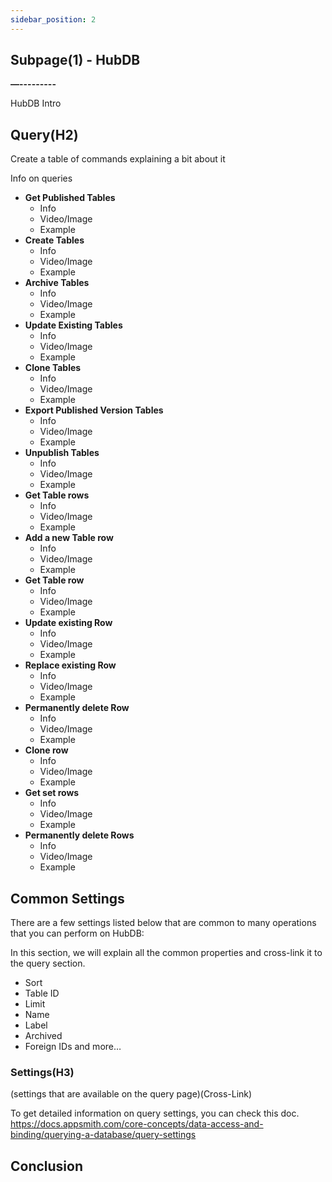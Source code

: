 ```yaml
---
sidebar_position: 2
---
```

## Subpage(1) - HubDB

**—---------**

HubDB Intro 

## **Query(H2)**

Create a table of commands explaining a bit about it

Info on queries



* **Get Published Tables**
    * Info
    * Video/Image
    * Example
* **Create Tables**
    * Info
    * Video/Image
    * Example
* **Archive Tables**
    * Info
    * Video/Image
    * Example
* **Update Existing Tables**
    * Info
    * Video/Image
    * Example
* **Clone Tables**
    * Info
    * Video/Image
    * Example
* **Export Published Version Tables**
    * Info
    * Video/Image
    * Example
* **Unpublish Tables**
    * Info
    * Video/Image
    * Example
* **Get Table rows**
    * Info
    * Video/Image
    * Example
* **Add a new Table row**
    * Info
    * Video/Image
    * Example
* **Get Table row**
    * Info
    * Video/Image
    * Example
* **Update existing Row**
    * Info
    * Video/Image
    * Example
* **Replace existing Row**
    * Info
    * Video/Image
    * Example
* **Permanently delete Row**
    * Info
    * Video/Image
    * Example
* **Clone row**
    * Info
    * Video/Image
    * Example
* **Get set rows**
    * Info
    * Video/Image
    * Example
* **Permanently delete Rows**
    * Info
    * Video/Image
    * Example


## **Common Settings**

There are a few settings listed below that are common to many operations that you can perform on HubDB:

In this section, we will explain all the common properties and cross-link it to the query section.
* Sort
* Table ID
* Limit
* Name 
* Label 
* Archived
* Foreign IDs and more…

### Settings(H3)
(settings that are available on the query page)(Cross-Link)

To get detailed information on query settings, you can check this doc. 
https://docs.appsmith.com/core-concepts/data-access-and-binding/querying-a-database/query-settings


## Conclusion

